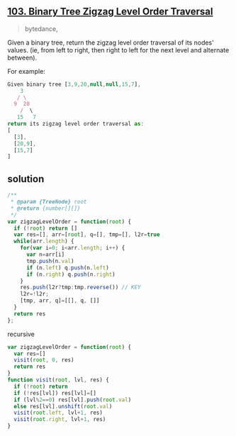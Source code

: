 ## [103. Binary Tree Zigzag Level Order Traversal](https://leetcode.com/problems/binary-tree-zigzag-level-order-traversal/)
> bytedance,

Given a binary tree, return the zigzag level order traversal of its nodes' values. (ie, from left to right, then right to left for the next level and alternate between).

For example:
```js
Given binary tree [3,9,20,null,null,15,7],
    3
   / \
  9  20
    /  \
   15   7
return its zigzag level order traversal as:
[
  [3],
  [20,9],
  [15,7]
]
```
## solution

```js
/**
 * @param {TreeNode} root
 * @return {number[][]}
 */
var zigzagLevelOrder = function(root) {
  if (!root) return []
  var res=[], arr=[root], q=[], tmp=[], l2r=true
  while(arr.length) {
    for(var i=0; i<arr.length; i++) {
      var n=arr[i]
      tmp.push(n.val)
      if (n.left) q.push(n.left)
      if (n.right) q.push(n.right)
    }
    res.push(l2r?tmp:tmp.reverse()) // KEY
    l2r=!l2r;
    [tmp, arr, q]=[[], q, []]
  }
  return res
};
```

recursive
```js
var zigzagLevelOrder = function(root) {
  var res=[]
  visit(root, 0, res)
  return res
}
function visit(root, lvl, res) {
  if (!root) return
  if (!res[lvl]) res[lvl]=[]
  if (lvl%2==0) res[lvl].push(root.val)
  else res[lvl].unshift(root.val)
  visit(root.left, lvl+1, res)
  visit(root.right, lvl+1, res)
}
```
